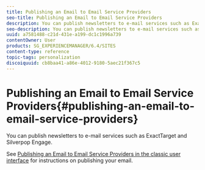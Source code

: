 ```yaml
---
title: Publishing an Email to Email Service Providers
seo-title: Publishing an Email to Email Service Providers
description: You can publish newsletters to e-mail services such as ExactTarget and Silverpop Engage
seo-description: You can publish newsletters to e-mail services such as ExactTarget and Silverpop Engage
uuid: a7581488-c21d-431e-a199-dc1c1996a739
contentOwner: User
products: SG_EXPERIENCEMANAGER/6.4/SITES
content-type: reference
topic-tags: personalization
discoiquuid: cb8baa41-a86e-4012-9180-5aec21f367c5
---
```


# Publishing an Email to Email Service Providers{#publishing-an-email-to-email-service-providers}

You can publish newsletters to e-mail services such as ExactTarget and Silverpop Engage.

See [Publishing an Email to Email Service Providers in the classic user interface](../../../sites/classic-ui-authoring/using/classic-personalization-campaigns-email-newsletters.md) for instructions on publishing your email.
